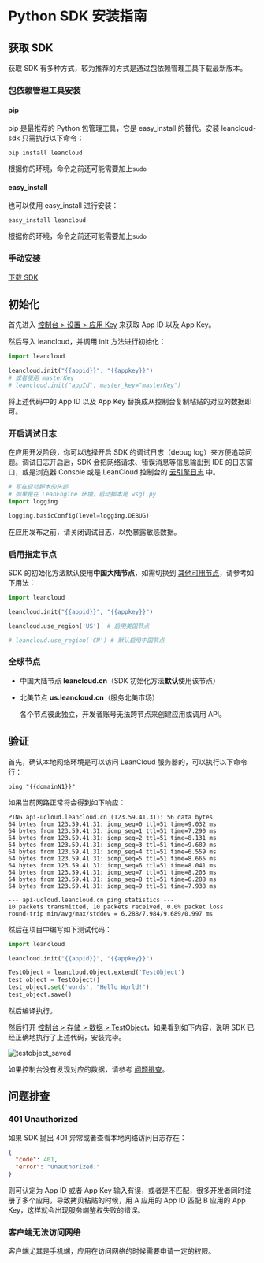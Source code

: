 

# Python SDK 安装指南

## 获取 SDK

获取 SDK 有多种方式，较为推荐的方式是通过包依赖管理工具下载最新版本。

### 包依赖管理工具安装



#### pip

pip 是最推荐的 Python 包管理工具，它是 easy_install 的替代。安装 leancloud-sdk 只需执行以下命令：
```
pip install leancloud
```
根据你的环境，命令之前还可能需要加上`sudo`

#### easy_install

也可以使用 easy_install 进行安装：
```
easy_install leancloud
```
根据你的环境，命令之前还可能需要加上`sudo`



### 手动安装

<a class="btn btn-default" target="_blank" href="sdk_down.html">下载 SDK</a>





## 初始化

首先进入 [控制台 > 设置 > 应用 Key](/app.html?appid={{appid}}#/key) 来获取 App ID 以及 App Key。



然后导入 leancloud，并调用 init 方法进行初始化：

```python
import leancloud

leancloud.init("{{appid}}", "{{appkey}}")
# 或者使用 masterKey
# leancloud.init("appId", master_key="masterKey")
```
将上述代码中的 App ID 以及 App Key 替换成从控制台复制粘贴的对应的数据即可。




### 开启调试日志

在应用开发阶段，你可以选择开启 SDK 的调试日志（debug log）来方便追踪问题。调试日志开启后，SDK 会把网络请求、错误消息等信息输出到 IDE 的日志窗口，或是浏览器 Console 或是 LeanCloud 控制台的 [云引擎日志](/dashboard/cloud.html?appid=#/log) 中。

```python
# 写在启动脚本的头部
# 如果是在 LeanEngine 环境，启动脚本是 wsgi.py
import logging

logging.basicConfig(level=logging.DEBUG)
```


  <div class="callout callout-danger">
  <p>在应用发布之前，请关闭调试日志，以免暴露敏感数据。</p>
</div>


### 启用指定节点

SDK 的初始化方法默认使用**中国大陆节点**，如需切换到 [其他可用节点](#全球节点)，请参考如下用法：


```python
import leancloud

leancloud.init("{{appid}}", "{{appkey}}")

leancloud.use_region('US')  # 启用美国节点

# leancloud.use_region('CN') # 默认启用中国节点
```


### 全球节点

- 中国大陆节点 **leancloud.cn**（SDK 初始化方法**默认**使用该节点）
- 北美节点 **us.leancloud.cn**（服务北美市场）


  <div class="callout callout-danger">
  <p>各个节点彼此独立，开发者账号无法跨节点来创建应用或调用 API。</p>
</div>


## 验证

首先，确认本地网络环境是可以访问 LeanCloud 服务器的，可以执行以下命令行：

```shell
ping "{{domainN1}}"
```
如果当前网路正常将会得到如下响应：

```shell
PING api-ucloud.leancloud.cn (123.59.41.31): 56 data bytes
64 bytes from 123.59.41.31: icmp_seq=0 ttl=51 time=9.032 ms
64 bytes from 123.59.41.31: icmp_seq=1 ttl=51 time=7.290 ms
64 bytes from 123.59.41.31: icmp_seq=2 ttl=51 time=8.131 ms
64 bytes from 123.59.41.31: icmp_seq=3 ttl=51 time=9.689 ms
64 bytes from 123.59.41.31: icmp_seq=4 ttl=51 time=6.559 ms
64 bytes from 123.59.41.31: icmp_seq=5 ttl=51 time=8.665 ms
64 bytes from 123.59.41.31: icmp_seq=6 ttl=51 time=8.041 ms
64 bytes from 123.59.41.31: icmp_seq=7 ttl=51 time=8.203 ms
64 bytes from 123.59.41.31: icmp_seq=8 ttl=51 time=6.288 ms
64 bytes from 123.59.41.31: icmp_seq=9 ttl=51 time=7.938 ms

--- api-ucloud.leancloud.cn ping statistics ---
10 packets transmitted, 10 packets received, 0.0% packet loss
round-trip min/avg/max/stddev = 6.288/7.984/9.689/0.997 ms
```
然后在项目中编写如下测试代码：


```python
import leancloud

leancloud.init("{{appid}}", "{{appkey}}")

TestObject = leancloud.Object.extend('TestObject')
test_object = TestObject()
test_object.set('words', "Hello World!")
test_object.save()
```

然后编译执行。


然后打开 [控制台 > 存储 > 数据 > TestObject](/data.html?appid={{appid}}#/TestObject)，如果看到如下内容，说明 SDK 已经正确地执行了上述代码，安装完毕。


![testobject_saved](images/testobject_saved.png)

如果控制台没有发现对应的数据，请参考 [问题排查](#问题排查)。

## 问题排查

### 401 Unauthorized

如果 SDK 抛出 401 异常或者查看本地网络访问日志存在：

```json
{
  "code": 401,
  "error": "Unauthorized."
}
```
则可认定为 App ID 或者 App Key 输入有误，或者是不匹配，很多开发者同时注册了多个应用，导致拷贝粘贴的时候，用 A 应用的 App ID 匹配 B 应用的 App Key，这样就会出现服务端鉴权失败的错误。

### 客户端无法访问网络

客户端尤其是手机端，应用在访问网络的时候需要申请一定的权限。





 

